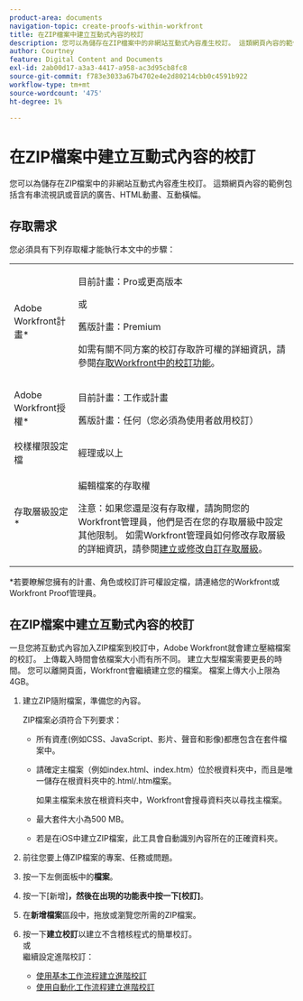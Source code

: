 ```yaml
---
product-area: documents
navigation-topic: create-proofs-within-workfront
title: 在ZIP檔案中建立互動式內容的校訂
description: 您可以為儲存在ZIP檔案中的非網站互動式內容產生校訂。 這類網頁內容的範例包括含有串流視訊或音訊的廣告、HTML動畫、互動橫幅。
author: Courtney
feature: Digital Content and Documents
exl-id: 2ab00d17-a3a3-4417-a958-ac3d95cb8fc8
source-git-commit: f783e3033a67b4702e4e2d80214cbb0c4591b922
workflow-type: tm+mt
source-wordcount: '475'
ht-degree: 1%

---
```


# 在ZIP檔案中建立互動式內容的校訂

您可以為儲存在ZIP檔案中的非網站互動式內容產生校訂。 這類網頁內容的範例包括含有串流視訊或音訊的廣告、HTML動畫、互動橫幅。

## 存取需求

您必須具有下列存取權才能執行本文中的步驟：

<table style="table-layout:auto"> 
 <col> 
 <col> 
 <tbody> 
  <tr> 
   <td role="rowheader">Adobe Workfront計畫*</td> 
   <td> <p>目前計畫：Pro或更高版本</p> <p>或</p> <p>舊版計畫：Premium</p> <p>如需有關不同方案的校訂存取許可權的詳細資訊，請參閱<a href="/help/quicksilver/administration-and-setup/manage-workfront/configure-proofing/access-to-proofing-functionality.md" class="MCXref xref">存取Workfront中的校訂功能</a>。</p> </td> 
  </tr> 
  <tr> 
   <td role="rowheader">Adobe Workfront授權*</td> 
   <td> <p>目前計畫：工作或計畫</p> <p>舊版計畫：任何（您必須為使用者啟用校訂）</p> </td> 
  </tr> 
  <tr> 
   <td role="rowheader">校樣權限設定檔 </td> 
   <td>經理或以上</td> 
  </tr> 
  <tr> 
   <td role="rowheader">存取層級設定*</td> 
   <td> <p>編輯檔案的存取權</p> <p>注意：如果您還是沒有存取權，請詢問您的Workfront管理員，他們是否在您的存取層級中設定其他限制。 如需Workfront管理員如何修改存取層級的詳細資訊，請參閱<a href="../../../administration-and-setup/add-users/configure-and-grant-access/create-modify-access-levels.md" class="MCXref xref">建立或修改自訂存取層級</a>。</p> </td> 
  </tr> 
 </tbody> 
</table>

&#42;若要瞭解您擁有的計畫、角色或校訂許可權設定檔，請連絡您的Workfront或Workfront Proof管理員。

## 在ZIP檔案中建立互動式內容的校訂

一旦您將互動式內容加入ZIP檔案到校訂中，Adobe Workfront就會建立壓縮檔案的校訂。 上傳載入時間會依檔案大小而有所不同。 建立大型檔案需要更長的時間。 您可以離開頁面，Workfront會繼續建立您的檔案。 檔案上傳大小上限為4GB。 

1. 建立ZIP隨附檔案，準備您的內容。

   ZIP檔案必須符合下列要求：

   * 所有資產(例如CSS、JavaScript、影片、聲音和影像)都應包含在套件檔案中。
   * 請確定主檔案（例如index.html、index.htm）位於根資料夾中，而且是唯一儲存在根資料夾中的.html/.htm檔案。

     如果主檔案未放在根資料夾中，Workfront會搜尋資料夾以尋找主檔案。

   * 最大套件大小為500 MB。
   * 若是在iOS中建立ZIP檔案，此工具會自動識別內容所在的正確資料夾。

1. 前往您要上傳ZIP檔案的專案、任務或問題。
1. 按一下左側面板中的&#x200B;**檔案**。
1. 按一下[新增]****，然後在出現的功能表中按一下[校訂]****。
1. 在&#x200B;**新增檔案**&#x200B;區段中，拖放或瀏覽您所需的ZIP檔案。
1. 按一下&#x200B;**建立校訂**&#x200B;以建立不含稽核程式的簡單校訂。\
   或\
   繼續設定進階校訂：

   * [使用基本工作流程建立進階校訂](../../../review-and-approve-work/proofing/creating-proofs-within-workfront/configure-basic-proof-workflow.md)
   * [使用自動化工作流程建立進階校訂](../../../review-and-approve-work/proofing/creating-proofs-within-workfront/create-automated-proof-workflow.md)
